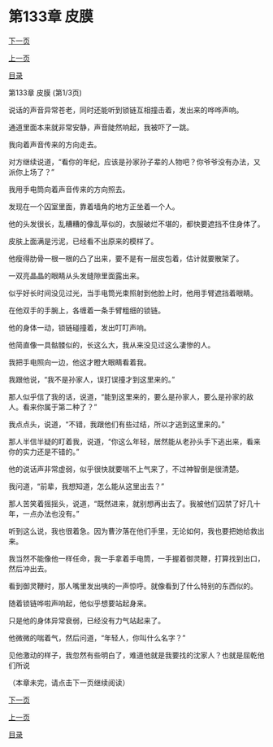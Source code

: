 <h1>第133章   皮膜</h1>
            <div><p><a href="./0397_%E7%AC%AC133%E7%AB%A0_%E7%9A%AE%E8%86%9C.md">下一页</a></p><p><a href="./0395_%E7%AC%AC132%E7%AB%A0_%E5%9C%B0%E7%89%A2.md">上一页</a></p><p><a href="../">目录</a></p></div>
            <div><p>第133章   皮膜 (第1/3页)</p><p>说话的声音异常苍老，同时还能听到锁链互相撞击着，发出来的哗哗声响。</p><p>通道里面本来就非常安静，声音陡然响起，我被吓了一跳。</p><p>我向着声音传来的方向走去。</p><p>对方继续说道，“看你的年纪，应该是孙家孙子辈的人物吧？你爷爷没有办法，又派你上场了？”</p><p>我用手电筒向着声音传来的方向照去。</p><p>发现在一个囚室里面，靠着墙角的地方正坐着一个人。</p><p>他的头发很长，乱糟糟的像乱草似的，衣服破烂不堪的，都快要遮挡不住身体了。</p><p>皮肤上面满是污泥，已经看不出原来的模样了。</p><p>他瘦得肋骨一根一根的凸了出来，要不是有一层皮包着，估计就要散架了。</p><p>一双亮晶晶的眼睛从头发缝隙里面露出来。</p><p>似乎好长时间没见过光，当手电筒光束照射到他脸上时，他用手臂遮挡着眼睛。</p><p>在他双手的手腕上，各缠着一条手臂粗细的锁链。</p><p>他的身体一动，锁链碰撞着，发出叮叮声响。</p><p>他简直像一具骷髅似的，长这么大，我从来没见过这么凄惨的人。</p><p>我把手电照向一边，他这才瞪大眼睛看着我。</p><p>我跟他说，“我不是孙家人，误打误撞才到这里来的。”</p><p>那人似乎信了我的话，说道，“能到这里来的，要么是孙家人，要么是孙家的敌人。看来你属于第二种了？”</p><p>我点点头，说道，“不错，我跟他们有些过结，所以才逃到这里来的。”</p><p>那人半信半疑的盯着我，说道，“你这么年轻，居然能从老孙头手下逃出来，看来你的实力还是不错的。”</p><p>他的说话声非常虚弱，似乎很快就要喘不上气来了，不过神智倒是很清楚。</p><p>我问道，“前辈，我想知道，怎么能从这里出去？”</p><p>那人苦笑着摇摇头，说道，“既然进来，就别想再出去了。我被他们囚禁了好几十年，一点办法也没有。”</p><p>听到这么说，我也很着急。因为曹汐落在他们手里，无论如何，我也要把她给救出来。</p><p>我当然不能像他一样任命，我一手拿着手电筒，一手握着御灵鞭，打算找到出口，然后冲出去。</p><p>看到御灵鞭时，那人嘴里发出咦的一声惊呼。就像看到了什么特别的东西似的。</p><p>随着锁链哗啦声响起，他似乎想要站起身来。</p><p>只是他的身体异常衰弱，已经没有力气站起来了。</p><p>他微微的喘着气，然后问道，“年轻人，你叫什么名字？”</p><p>见他激动的样子，我忽然有些明白了，难道他就是我要找的沈家人？也就是屈乾他们所说</p><p>（本章未完，请点击下一页继续阅读）</p></div>
            <div><p><a href="./0397_%E7%AC%AC133%E7%AB%A0_%E7%9A%AE%E8%86%9C.md">下一页</a></p><p><a href="./0395_%E7%AC%AC132%E7%AB%A0_%E5%9C%B0%E7%89%A2.md">上一页</a></p><p><a href="../">目录</a></p></div>